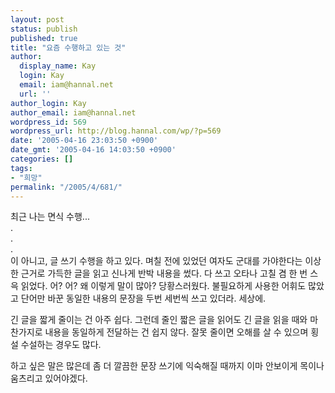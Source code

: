 ```yaml
---
layout: post
status: publish
published: true
title: "요즘 수행하고 있는 것"
author:
  display_name: Kay
  login: Kay
  email: iam@hannal.net
  url: ''
author_login: Kay
author_email: iam@hannal.net
wordpress_id: 569
wordpress_url: http://blog.hannal.com/wp/?p=569
date: '2005-04-16 23:03:50 +0900'
date_gmt: '2005-04-16 14:03:50 +0900'
categories: []
tags:
- "희망"
permalink: "/2005/4/681/"
---
```

<p>최근 나는 면식 수행...<br />
.<br />
.<br />
.<br />
이 아니고, 글 쓰기 수행을 하고 있다. 며칠 전에 있었던 여자도 군대를 가야한다는 이상한 근거로 가득한 글을 읽고 신나게 반박 내용을 썼다. 다 쓰고 오타나 고칠 겸 한 번 스윽 읽었다. 어? 어? 왜 이렇게 말이 많아? 당황스러웠다. 불필요하게 사용한 어휘도 많았고 단어만 바꾼 동일한 내용의 문장을 두번 세번씩 쓰고 있더라. 세상에.</p>
<p>긴 글을 짧게 줄이는 건 아주 쉽다. 그런데 줄인 짧은 글을 읽어도 긴 글을 읽을 때와 마찬가지로 내용을 동일하게 전달하는 건 쉽지 않다. 잘못 줄이면 오해를 살 수 있으며 횡설 수설하는 경우도 많다.</p>
<p>하고 싶은 말은 많은데 좀 더 깔끔한 문장 쓰기에 익숙해질 때까지 이마 안보이게 목이나 움츠리고 있어야겠다.</p>
